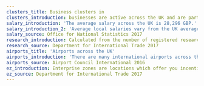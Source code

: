 ```yaml
---
clusters_title: Business clusters in
clusters_introduction: businesses are active across the UK and are particularly well-represented in
salary_introduction: 'The average salary across the UK is 28,296 GBP.'
salary_introduction_2: 'Average local salaries vary from the UK average as follows.'
salary_source: Office for National Statistics 2017
research_introduction: Calculated from the number of registered research centres in each area.
research_source: Department for International Trade 2017
airports_title: 'Airports across the UK'
airports_introduction: 'There are many international airports across the UK. These are the top 20 by passenger numbers.'
airports_source: Airport Council International 2016
ez_introduction: Enterprise zones are locations which offer you incentives such as lower business taxes and simpler processes for getting permission to build.
ez_source: Department for International Trade 2017
---
```

